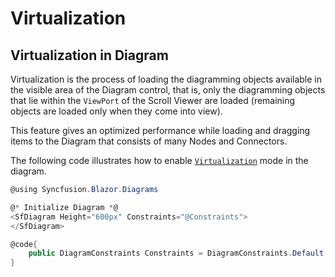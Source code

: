 # Virtualization

## Virtualization in Diagram

Virtualization is the process of loading the diagramming objects available in the visible area of the Diagram control, that is, only the diagramming objects that lie within the `ViewPort` of the Scroll Viewer are loaded (remaining objects are loaded only when they come into view).

This feature gives an optimized performance while loading and dragging items to the Diagram that consists of many Nodes and Connectors.

The following code illustrates how to enable [`Virtualization`](https://help.syncfusion.com/cr/blazor/Syncfusion.Blazor.Diagrams.DiagramConstraints.html) mode in the diagram.

```csharp
@using Syncfusion.Blazor.Diagrams

@* Initialize Diagram *@
<SfDiagram Height="600px" Constraints="@Constraints">
</SfDiagram>

@code{
    public DiagramConstraints Constraints = DiagramConstraints.Default | DiagramConstraints.Virtualization;
}

```
